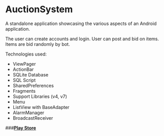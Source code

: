 # AuctionSystem
A standalone application showcasing the various aspects of an Android application.

The user can create accounts and login. User can post and bid on items. Items are bid randomly by bot.

Technologies used:
- ViewPager
- ActionBar
- SQLite Database
- SQL Script
- SharedPreferences
- Fragments
- Support Libraries (v4, v7)
- Menu
- ListView with BaseAdapter
- AlarmManager
- BroadcastReceiver

###**[Play Store]**

[Play Store]: <https://play.google.com/store/apps/details?id=com.matih.auctionsystem>
